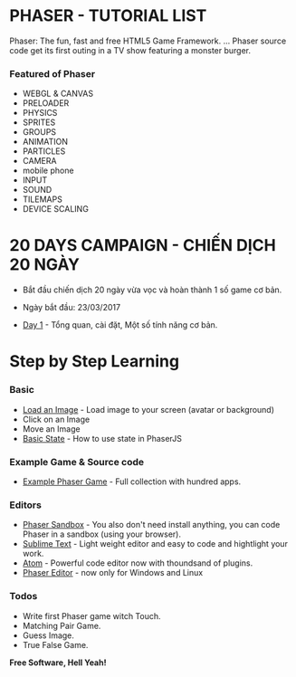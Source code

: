 # PHASER - TUTORIAL LIST

Phaser: The fun, fast and free HTML5 Game Framework. ... Phaser source code get its first outing in a TV show featuring a monster burger.

### Featured of Phaser
* WEBGL & CANVAS
* PRELOADER
* PHYSICS
* SPRITES
* GROUPS
* ANIMATION
* PARTICLES
* CAMERA
* mobile phone
* INPUT
* SOUND
* TILEMAPS
* DEVICE SCALING

# 20 DAYS CAMPAIGN - CHIẾN DỊCH 20 NGÀY

* Bắt đầu chiến dịch 20 ngày vừa vọc và hoàn thành 1 số game cơ bản.
* Ngày bắt đầu: 23/03/2017

* [Day 1] - Tổng quan, cài đặt, Một số tính năng cơ bản.

# Step by Step Learning

### Basic
* [Load an Image] - Load image to your screen (avatar or background)
* Click on an Image
* Move an Image
* [Basic State] - How to use state in PhaserJS

### Example Game & Source code

* [Example Phaser Game] - Full collection with hundred apps.

### Editors

* [Phaser Sandbox] - You also don't need install anything, you can code Phaser in a sandbox (using your browser).
* [Sublime Text] - Light weight editor and easy to code and hightlight your work.
* [Atom] - Powerful code editor now with thoundsand of plugins.
* [Phaser Editor] - now only for Windows and Linux

### Todos

 - Write first Phaser game witch Touch.
 - Matching Pair Game.
 - Guess Image.
 - True False Game.


**Free Software, Hell Yeah!**

[//]: # (These are reference links used in the body of this note and get stripped out when the markdown processor does its job. There is no need to format nicely because it shouldn't be seen. Thanks SO - http://stackoverflow.com/questions/4823468/store-comments-in-markdown-syntax)


   [Example Phaser Game]: <http://pgl.ilinov.eu/>
   [Phaser Sandbox]: <https://phaser.io/sandbox>
   [Sublime Text]: <https://www.sublimetext.com/>
   [Atom]: <https://atom.io/>
   [Phaser Editor]: <http://phasereditor.boniatillo.com/>

   [Load an Image]: <https://phaser.io/examples/v2/basics/01-load-an-image>
   [Basic State]: <http://perplexingtech.weebly.com/game-dev-blog/using-states-in-phaserjs-javascript-game-developement>
   [Day 1]: <https://github.com/nvminhtu/LearnPhaser/blob/master/20DAYS/DAY1.md>	
